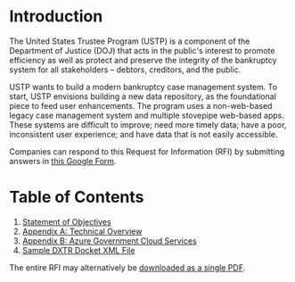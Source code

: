 # Introduction

The United States Trustee Program (USTP) is a component of the Department of Justice (DOJ) that acts in the public's interest to promote efficiency as well as protect and preserve the integrity of the bankruptcy system for all stakeholders – debtors, creditors, and the public.

USTP wants to build a modern bankruptcy case management system. To start, USTP envisions building a new data repository, as the foundational piece to feed user enhancements. The program uses a non-web-based legacy case management system and multiple stovepipe web-based apps. These systems are difficult to improve; need more timely data; have a poor, inconsistent user experience; and have data that is not easily accessible. 

Companies can respond to this Request for Information (RFI) by submitting answers in [this Google Form](https://forms.gle/FDqRvBKjnXvyzU2z9).

# Table of Contents

1. [Statement of Objectives](01_SOO.md)
2. [Appendix A: Technical Overview](02_Appendix_A.md)
3. [Appendix B: Azure Government Cloud Services](03_Appendix_B.md)
4. [Sample DXTR Docket XML File](samples/FLT0123-45678910-11121314-15161718192021.xml)

The entire RFI may alternatively be [downloaded as a single PDF](documents/USTP_Modern_Case_Management_Statement_of_Objectives_and_Appendices.pdf).
